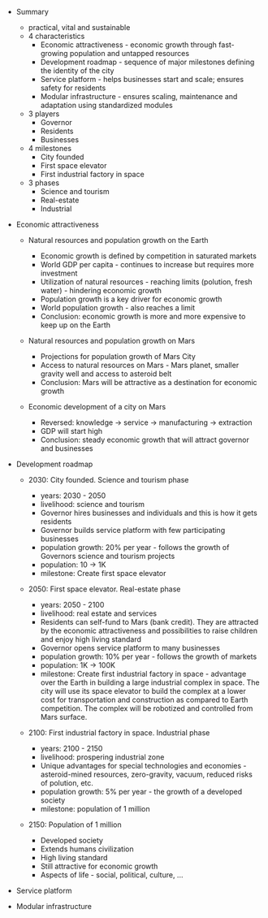 
* Summary

  - practical, vital and sustainable

  * 4 characteristics
    * Economic attractiveness - economic growth through fast-growing population and untapped resources
    * Development roadmap - sequence of major milestones defining the identity of the city
    * Service platform - helps businesses start and scale; ensures safety for residents
    * Modular infrastructure - ensures scaling, maintenance and adaptation using standardized modules
  * 3 players
    * Governor
    * Residents
    * Businesses
  * 4 milestones
    * City founded
    * First space elevator
    * First industrial factory in space
  * 3 phases
    * Science and tourism
    * Real-estate
    * Industrial

* Economic attractiveness

  * Natural resources and population growth on the Earth
    * Economic growth is defined by competition in saturated markets
    * World GDP per capita - continues to increase but requires more investment
    * Utilization of natural resources - reaching limits (polution, fresh water) - hindering economic growth
    * Population growth is a key driver for economic growth
    * World population growth - also reaches a limit
    * Conclusion: economic growth is more and more expensive to keep up on the Earth

  * Natural resources and population growth on Mars
    * Projections for population growth of Mars City
    * Access to natural resources on Mars - Mars planet, smaller gravity well and access to asteroid belt
    * Conclusion: Mars will be attractive as a destination for economic growth

  * Economic development of a city on Mars
    * Reversed: knowledge -> service -> manufacturing -> extraction
    * GDP will start high
    * Conclusion: steady economic growth that will attract governor and businesses

* Development roadmap

  * 2030: City founded. Science and tourism phase
    * years: 2030 - 2050
    * livelihood: science and tourism
    * Governor hires businesses and individuals and this is how it gets residents
    * Governor builds service platform with few participating businesses
    * population growth: 20% per year - follows the growth of Governors science and tourism projects
    * population: 10 -> 1K
    * milestone: Create first space elevator

  * 2050: First space elevator. Real-estate phase
    * years: 2050 - 2100
    * livelihood: real estate and services
    * Residents can self-fund to Mars (bank credit). They are attracted by the economic attractiveness and possibilities to raise children and enjoy high living standard
    * Governor opens service platform to many businesses
    * population growth: 10% per year - follows the growth of markets
    * population: 1K -> 100K
    * milestone: Create first industrial factory in space - advantage over the Earth in building a large industrial complex in space. The city will use its space elevator to build the complex at a lower cost for transportation and construction as compared to Earth competition. The complex will be robotized and controlled from Mars surface.

  * 2100: First industrial factory in space. Industrial phase
    * years: 2100 - 2150
    * livelihood: prospering industrial zone
    * Unique advantages for special technologies and economies - asteroid-mined resources, zero-gravity, vacuum, reduced risks of polution, etc.
    * population growth: 5% per year - the growth of a developed society
    * milestone: population of 1 million

  * 2150: Population of 1 million
    * Developed society
    * Extends humans civilization
    * High living standard
    * Still attractive for economic growth
    * Aspects of life - social, political, culture, ...

* Service platform

* Modular infrastructure
